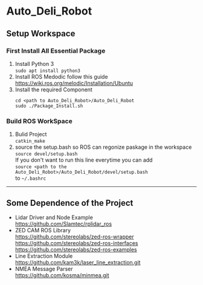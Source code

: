 # Auto_Deli_Robot  

## Setup Workspace  
### First Install All Essential Package
1. Install Python 3   
``` sudo apt install python3 ```
2. Install ROS Medodic follow this guide https://wiki.ros.org/melodic/Installation/Ubuntu
3. Install the required Component  
   ``` 
   cd <path to Auto_Deli_Robot>/Auto_Deli_Robot
   sudo ./Package_Install.sh
### Build ROS WorkSpace
1. Bulid Project   
   ``` catkin_make ```   
2. source the setup.bash so ROS can regonize paskage in the workspace   
   ``` source devel/setup.bash ```   
   If you don't want to run this line everytime you can add   
   ``` source <path to the Auto_Deli_Robot>/Auto_Deli_Robot/devel/setup.bash ```   
   to ```~/.bashrc``` 

---  
## Some Dependence of the Project
* Lidar Driver and Node Example   
https://github.com/Slamtec/rplidar_ros   
* ZED CAM ROS Library   
https://github.com/stereolabs/zed-ros-wrapper   
https://github.com/stereolabs/zed-ros-interfaces   
https://github.com/stereolabs/zed-ros-examples
* Line Extraction Module  
https://github.com/kam3k/laser_line_extraction.git   
* NMEA Message Parser   
https://github.com/kosma/minmea.git   

